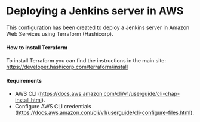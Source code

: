 # Deploying a Jenkins server in AWS
This configuration has been created to deploy a Jenkins server in Amazon Web Services using Terraform (Hashicorp).

#### How to install Terraform
To install Terraform you can find the instructions in the main site:
https://developer.hashicorp.com/terraform/install

#### Requirements
- AWS CLI (https://docs.aws.amazon.com/cli/v1/userguide/cli-chap-install.html).
- Configure AWS CLI credentials (https://docs.aws.amazon.com/cli/v1/userguide/cli-configure-files.html).
